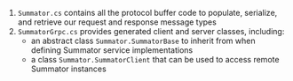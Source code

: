
1. `Summator.cs` contains all the protocol buffer code to populate, serialize, and retrieve our request and response message types
2. `SummatorGrpc.cs` provides generated client and server classes, including:
    - an abstract class `Summator.SummatorBase` to inherit from when defining Summator service implementations
    - a class `Summator.SummatorClient` that can be used to access remote Summator instances
